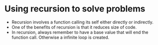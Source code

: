 # Using recursion to solve problems
- Recursion involves a function calling its self either directly or indirectly.
- One of the benefits of recursion is that it reduces size of code.
- In recursion, always remember to have a base value that will end the function call.
Otherwise a infinite loop is created.
